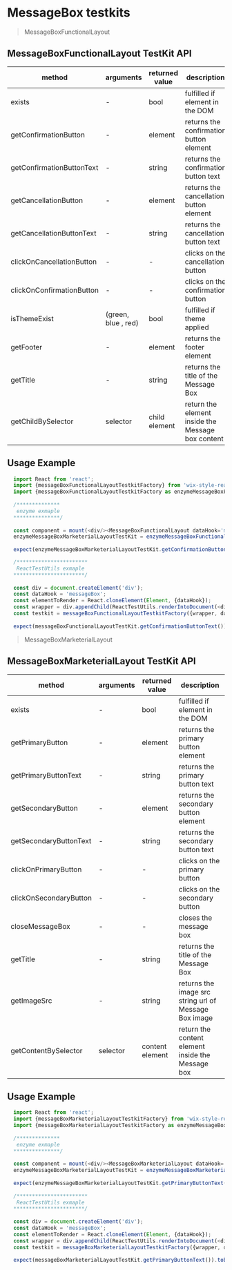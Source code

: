 # MessageBox testkits

> MessageBoxFunctionalLayout

## MessageBoxFunctionalLayout TestKit API

| method | arguments | returned value | description |
|--------|-----------|----------------|-------------|
| exists | - | bool | fulfilled if element in the DOM |
| getConfirmationButton | - | element | returns the confirmation button element |
| getConfirmationButtonText | - | string | returns the confirmation button text |
| getCancellationButton | - | element | returns the cancellation button element |
| getCancellationButtonText | - | string | returns the cancellation button text |
| clickOnCancellationButton | - | - | clicks on the cancellation button |
| clickOnConfirmationButton | - | - | clicks on the confirmation button |
| isThemeExist | (green, blue , red) | bool | fulfilled if theme applied |
| getFooter | - | element | returns the footer element |
| getTitle | - | string | returns the  title of the Message Box |
| getChildBySelector | selector | child element | return the element inside the Message box content |

## Usage Example

```javascript
  import React from 'react';
  import {messageBoxFunctionalLayoutTestkitFactory} from 'wix-style-react/dist/testkit';
  import {messageBoxFunctionalLayoutTestkitFactory as enzymeMessageBoxFunctionalLayoutTestkitFactory} from 'wix-style-react/dist/testkit/enzyme';
  
  /**************
   enzyme exmaple
  ***************/
  
  const component = mount(<div/><MessageBoxFunctionalLayout dataHook='messageBox'/></div>);
  enzymeMessageBoxMarketerialLayoutTestKit = enzymeMessageBoxFunctionalLayoutTestkitFactory({wrapper: component, dataHook: 'messageBox'})
  
  expect(enzymeMessageBoxMarketerialLayoutTestKit.getConfirmationButtonText()).toBe('OK');

  /***********************
   ReactTestUtils exmaple
  ***********************/
  
  const div = document.createElement('div');
  const dataHook = 'messageBox';
  const elementToRender = React.cloneElement(Element, {dataHook});
  const wrapper = div.appendChild(ReactTestUtils.renderIntoDocument(<div>{elementToRender}</div>));
  const testkit = messageBoxFunctionalLayoutTestkitFactory({wrapper, dataHook});
  
  expect(messageBoxFunctionalLayoutTestKit.getConfirmationButtonText()).toBe('OK');
```

> MessageBoxMarketerialLayout

## MessageBoxMarketerialLayout TestKit API

| method | arguments | returned value | description |
|--------|-----------|----------------|-------------|
| exists | - | bool | fulfilled if element in the DOM |
| getPrimaryButton | - | element | returns the primary button element |
| getPrimaryButtonText | - | string | returns the primary button text |
| getSecondaryButton | - | element | returns the secondary button element |
| getSecondaryButtonText | - | string | returns the secondary button text |
| clickOnPrimaryButton | - | - | clicks on the primary button |
| clickOnSecondaryButton | - | - | clicks on the secondary button |
| closeMessageBox | - | - | closes the message box |
| getTitle | - | string | returns the title of the Message Box |
| getImageSrc | - | string | returns the image src string url of Message Box image |
| getContentBySelector | selector | content element | return the content element inside the Message box |

## Usage Example

```javascript
  import React from 'react';
  import {messageBoxMarketerialLayoutTestkitFactory} from 'wix-style-react/dist/testkit';
  import {messageBoxMarketerialLayoutTestkitFactory as enzymeMessageBoxMarketerialLayoutTestkitFactory} from 'wix-style-react/dist/testkit/enzyme';
  
  /**************
   enzyme exmaple
  ***************/
  
  const component = mount(<div/><MessageBoxMarketerialLayout dataHook='messageBox'/></div>);
  enzymeMessageBoxMarketerialLayoutTestKit = enzymeMessageBoxMarketerialLayoutTestkitFactory({wrapper: this.component, dataHook: 'messageBox'})
  
  expect(enzymeMessageBoxMarketerialLayoutTestKit.getPrimaryButtonText()).toBe('OK');
  
  /***********************
   ReactTestUtils exmaple
  ***********************/
  
  const div = document.createElement('div');
  const dataHook = 'messageBox';
  const elementToRender = React.cloneElement(Element, {dataHook});
  const wrapper = div.appendChild(ReactTestUtils.renderIntoDocument(<div>{elementToRender}</div>));
  const testkit = messageBoxMarketerialLayoutTestkitFactory({wrapper, dataHook});
  
  expect(messageBoxMarketerialLayoutTestKit.getPrimaryButtonText()).toBe('OK');
```